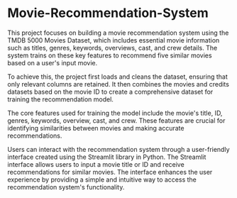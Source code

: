 # Movie-Recommendation-System
This project focuses on building a movie recommendation system using the TMDB 5000 Movies Dataset, which includes essential movie information such as titles, genres, keywords, overviews, cast, and crew details. The system trains on these key features to recommend five similar movies based on a user's input movie.

To achieve this, the project first loads and cleans the dataset, ensuring that only relevant columns are retained. It then combines the movies and credits datasets based on the movie ID to create a comprehensive dataset for training the recommendation model.

The core features used for training the model include the movie's title, ID, genres, keywords, overview, cast, and crew. These features are crucial for identifying similarities between movies and making accurate recommendations.

Users can interact with the recommendation system through a user-friendly interface created using the Streamlit library in Python. The Streamlit interface allows users to input a movie title or ID and receive recommendations for similar movies. The interface enhances the user experience by providing a simple and intuitive way to access the recommendation system's functionality.
